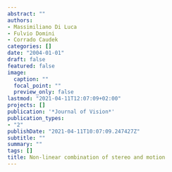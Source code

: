 ```yaml
---
abstract: ""
authors:
- Massimiliano Di Luca
- Fulvio Domini
- Corrado Caudek
categories: []
date: "2004-01-01"
draft: false
featured: false
image:
  caption: ""
  focal_point: ""
  preview_only: false
lastmod: "2021-04-11T12:07:09+02:00"
projects: []
publication: '*Journal of Vision*'
publication_types:
- "2"
publishDate: "2021-04-11T10:07:09.247427Z"
subtitle: ""
summary: ""
tags: []
title: Non-linear combination of stereo and motion
---
```

